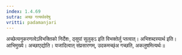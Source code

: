 ```yaml
---
index: 1.4.69
sutra: अच्छ गत्यर्थवदेषु
vritti: padamanjari
---
```


 अच्छेत्यनुकरणत्वेऽविभक्तिको निर्देशः, ठ्सुपां सुलुक्ऽ इति विभक्तेर्लु प्तत्वात्। अभिशब्दस्यार्थ इति। आभिमुख्ये। अच्छाएद्योति। यजादित्वात् संप्रसारणम्, उदकमच्छ्ंअ गच्छति, अकलुषमित्यर्थः॥
